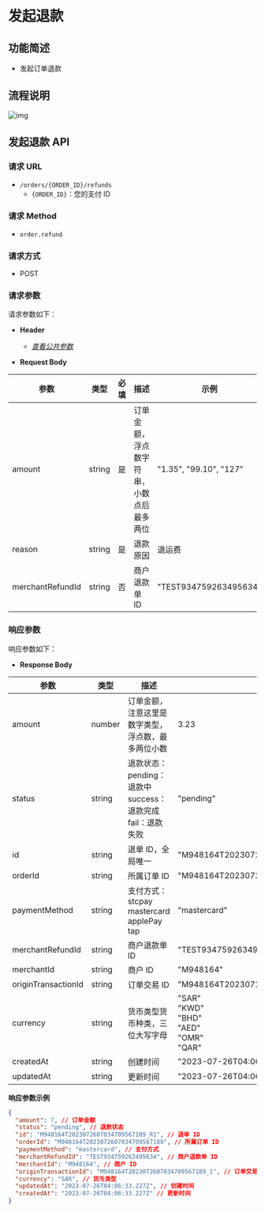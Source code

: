 # 发起退款

## 功能简述

- 发起订单退款

## 流程说明

![img](/images/payinApi_zh/refund.png)

## 发起退款 API

### 请求 URL

- `/orders/{ORDER_ID}/refunds`
  - `{ORDER_ID}`：您的支付 ID

### 请求 Method

- `order.refund`

### 请求方式

- POST

### 请求参数

请求参数如下：

- **Header**

  - [_查看公共参数_](/zh/payinApi/callMethod/callMethod#公共参数)

- **Request Body**

| **参数**         | **类型** | **必填** | **描述**                                 | **示例**               |
| ---------------- | -------- | -------- | ---------------------------------------- | ---------------------- |
| amount           | string   | 是       | 订单金额，浮点数字符串，小数点后最多两位 | "1.35", "99.10", "127" |
| reason           | string   | 是       | 退款原因                                 | 退运费                 |
| merchantRefundId | string   | 否       | 商户退款单 ID                            | "TEST934759263495634"  |

### 响应参数

响应参数如下：

- **Response Body**

| **参数**            | **类型** | **描述**                                                                   | **样例**                                           |
| ------------------- | -------- | -------------------------------------------------------------------------- | -------------------------------------------------- |
| amount              | number   | 订单金额，注意这里是数字类型，浮点数，最多两位小数                         | 3.23                                               |
| status              | string   | 退款状态： <br> pending：退款中 <br> success：退款完成 <br> fail：退款失败 | "pending"                                          |
| id                  | string   | 退单 ID，全局唯一                                                          | "M948164T2023072607034709567189_R1"                |
| orderId             | string   | 所属订单 ID                                                                | "M948164T2023072607034709567189"                   |
| paymentMethod       | string   | 支付方式： <br> stcpay <br> mastercard <br> applePay <br> tap              | "mastercard"                                       |
| merchantRefundId    | string   | 商户退款单 ID                                                              | "TEST934759263495634"                              |
| merchantId          | string   | 商户 ID                                                                    | "M948164"                                          |
| originTransactionId | string   | 订单交易 ID                                                                | "M948164T2023072607034709567189_1"                 |
| currency            | string   | 货币类型货币种类，三位大写字母                                             | "SAR"<br>"KWD"<br>"BHD"<br>"AED"<br>"OMR"<br>"QAR" |
| createdAt           | string   | 创建时间                                                                   | "2023-07-26T04:06:33.227Z"                         |
| updatedAt           | string   | 更新时间                                                                   | "2023-07-26T04:06:33.227Z"                         |

**响应参数示例**

```json
{
  "amount": 7, // 订单金额
  "status": "pending", // 退款状态
  "id": "M948164T2023072607034709567189_R1", // 退单 ID
  "orderId": "M948164T2023072607034709567189", // 所属订单 ID
  "paymentMethod": "mastercard", // 支付方式
  "merchantRefundId": "TEST934759263495634", // 商户退款单 ID
  "merchantId": "M948164", // 商户 ID
  "originTransactionId": "M948164T2023072607034709567189_1", // 订单交易 ID
  "currency": "SAR", // 货币类型
  "updatedAt": "2023-07-26T04:06:33.227Z", // 创建时间
  "createdAt": "2023-07-26T04:06:33.227Z" // 更新时间
}
```
